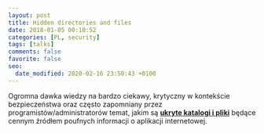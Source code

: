 ```yaml
---
layout: post
title: Hidden directories and files
date: 2018-01-05 00:10:52
categories: [PL, security]
tags: [talks]
comments: false
favorite: false
seo:
  date_modified: 2020-02-16 23:50:43 +0100
---
```


Ogromna dawka wiedzy na bardzo ciekawy, krytyczny w kontekście bezpieczeństwa oraz często zapomniany przez programistów/administratorów temat, jakim są <a href="https://github.com/bl4de/research/tree/master/hidden_directories_leaks" target="_blank"><b>ukryte katalogi i pliki</b></a> będące cennym źródłem poufnych informacji o aplikacji internetowej.
